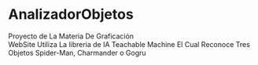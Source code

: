 # AnalizadorObjetos
Proyecto de La Materia De Graficación  
WebSite Utiliza La libreria de IA Teachable Machine 
El Cual Reconoce Tres Objetos Spider-Man, Charmander o Gogru 
